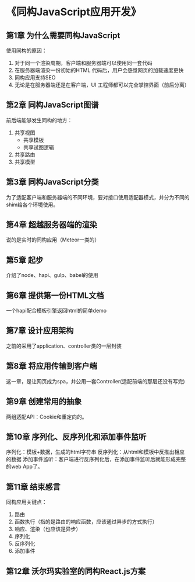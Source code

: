 # 《同构JavaScript应用开发》
## 第1章 为什么需要同构JavaScript
使用同构的原因：
1. 对于同一个渲染周期，客户端和服务器端可以使用同一套代码
2. 在服务器端渲染一份初始的HTML 代码后，用户会感觉网页的加载速度更快
3. 同构应用支持SEO
4. 无论是在服务器端还是在客户端，UI 工程师都可以完全掌控界面（前后分离）

## 第2章 同构JavaScript图谱
前后端能够发生同构的地方：
1. 共享视图
    * 共享模板
    * 共享试图逻辑
2. 共享路由
3. 共享模型

## 第3章 同构JavaScript分类
为了适配客户端和服务器端的不同环境，要对接口使用适配器模式，并分为不同的shim给各个环境使用。

## 第4章 超越服务器端的渲染
说的是实时的同构应用（Meteor一类的）

## 第5章 起步
介绍了node、hapi、gulp、babel的使用

## 第6章 提供第一份HTML文档
一个hapi配合模板引擎返回html的简单demo

## 第7章 设计应用架构
之前的采用了application、controller类的一层封装
 
## 第8章 将应用传输到客户端
这一章，是让网页成为spa，并公用一套Controller(适配前端的那层还没有写完)

## 第9章 创建常用的抽象
两组适配API：Cookie和重定向的。

## 第10章 序列化、反序列化和添加事件监听
序列化：模板+数据，生成的html字符串
反序列化：从html和模板中反推出相应的数据
添加事件监听：客户端进行反序列化后，在添加事件监听后就能形成完整的web App了。

## 第11章 结束感言
同构应用关键点：
1. 路由
2. 函数执行（指的是路由的响应函数，应该通过异步的方式执行）
3. 响应、渲染（也应该是异步）
4. 序列化
5. 反序列化
6. 添加事件

## 第12章 沃尔玛实验室的同构React.js方案
